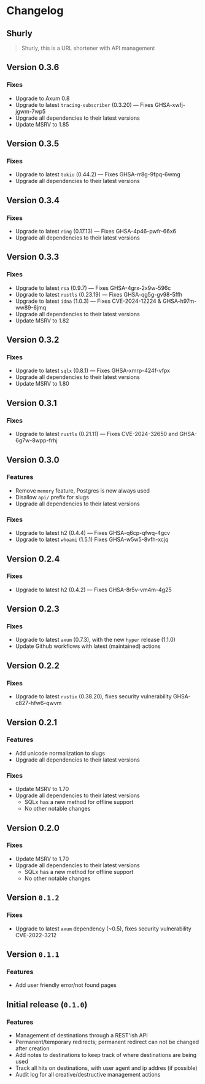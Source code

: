 # Changelog

## Shurly

> Shurly, this is a URL shortener with API management

## Version 0.3.6

### Fixes

-   Upgrade to Axum 0.8
-   Upgrade to latest `tracing-subscriber` (0.3.20) — Fixes GHSA-xwfj-jgwm-7wp5
-   Upgrade all dependencies to their latest versions
-   Update MSRV to 1.85

## Version 0.3.5

### Fixes

-   Upgrade to latest `tokio` (0.44.2) — Fixes GHSA-rr8g-9fpq-6wmg
-   Upgrade all dependencies to their latest versions

## Version 0.3.4

### Fixes

-   Upgrade to latest `ring` (0.17.13) — Fixes GHSA-4p46-pwfr-66x6
-   Upgrade all dependencies to their latest versions

## Version 0.3.3

### Fixes

-   Upgrade to latest `rsa` (0.9.7) — Fixes GHSA-4grx-2x9w-596c
-   Upgrade to latest `rustls` (0.23.19) — Fixes GHSA-qg5g-gv98-5ffh
-   Upgrade to latest `idna` (1.0.3) — Fixes CVE-2024-12224 & GHSA-h97m-ww89-6jmq
-   Upgrade all dependencies to their latest versions
-   Update MSRV to 1.82

## Version 0.3.2

### Fixes

-   Upgrade to latest `sqlx` (0.8.1) — Fixes GHSA-xmrp-424f-vfpx
-   Upgrade all dependencies to their latest versions
-   Update MSRV to 1.80

## Version 0.3.1

### Fixes

-   Upgrade to latest `rustls` (0.21.11) — Fixes CVE-2024-32650 and GHSA-6g7w-8wpp-frhj

## Version 0.3.0

### Features

-   Remove `memory` feature, Postgres is now always used
-   Disallow `api/` prefix for slugs
-   Upgrade all dependencies to their latest versions

### Fixes

-   Upgrade to latest h2 (0.4.4) — Fixes GHSA-q6cp-qfwq-4gcv
-   Upgrade to latest `whoami` (1.5.1) Fixes GHSA-w5w5-8vfh-xcjq

## Version 0.2.4

### Fixes

-   Upgrade to latest h2 (0.4.2) — Fixes GHSA-8r5v-vm4m-4g25

## Version 0.2.3

### Fixes

-   Upgrade to latest `axum` (0.7.3), with the new `hyper` release (1.1.0)
-   Update Github workflows with latest (maintained) actions

## Version 0.2.2

### Fixes

-   Upgrade to latest `rustix` (0.38.20), fixes security vulnerability GHSA-c827-hfw6-qwvm

## Version 0.2.1

### Features

-   Add unicode normalization to slugs
-   Upgrade all dependencies to their latest versions

### Fixes

-   Update MSRV to 1.70
-   Upgrade all dependencies to their latest versions
    -   SQLx has a new method for offline support
    -   No other notable changes

## Version 0.2.0

### Fixes

-   Update MSRV to 1.70
-   Upgrade all dependencies to their latest versions
    -   SQLx has a new method for offline support
    -   No other notable changes

## Version `0.1.2`

### Fixes

-   Upgrade to latest `axum` dependency (~0.5), fixes security vulnerability CVE-2022-3212

## Version `0.1.1`

### Features

-   Add user friendly error/not found pages

## Initial release (`0.1.0`)

### Features

-   Management of destinations through a REST'ish API
-   Permanent/temporary redirects; permanent redirect can not be changed after creation
-   Add notes to destinations to keep track of where destinations are being used
-   Track all hits on destinations, with user agent and ip addres (if possible)
-   Audit log for all creative/destructive management actions
